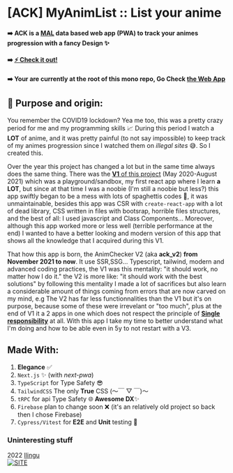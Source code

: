 # [ACK] MyAnimList :: List your anime

#### ➡️ **ACK is a [MAL](https://myanimelist.net/) data based web app (PWA) to track your animes progression with a fancy Design ✨**

#### ➡️ [⚡ Check it out!](https://ack.vercel.app/)

#### ➡️ Your are currently at the root of this mono repo, Go Check [**the Web App**](https://github.com/Ilingu/ack_v2/tree/main/ack_app)

## 📕 Purpose and origin:

You remember the COVID19 lockdown? Yea me too, this was a pretty crazy period for me and my programming skills 📈
During this period I watch a **LOT** of anime, and it was pretty painful (to not say impossible) to keep track of my animes progression since I watched them on _illegal sites_ 😅. So I created this.

Over the year this project has changed a lot but in the same time always does the same thing. There was the [**V1** of this project]() (May 2020-August 2021) which was a playground/sandbox, my first react app where I learn **a LOT**, but since at that time I was a noobie (I'm still a noobie but less?) this app swiftly began to be a mess with lots of spaghettis codes 🍝, it was unmaintainable, besides this app was CSR with `create-react-app` with a lot of dead library, CSS written in files with bootsrap, horrible files structures, and the best of all: I used javascript and Class Components... Moreover, although this app worked more or less well (terrible performance at the end) I wanted to have a better looking and modern version of this app that shows all the knowledge that I acquired during this V1.

That how this app is born, the AnimChecker V2 (aka **ack_v2**) **from November 2021 to now**. It use SSR,SSG... Typescript, tailwind, modern and advanced coding practices, the V1 was this mentality: "it should work, no matter how I do it." the V2 is more like: "it should work with the best solutions" by following this mentality I made a lot of sacrifices but also learn a considerable amount of things coming from errors that are now carved on my mind, e.g The V2 has far less functionnalities than the V1 but it's on purpose, because some of these were irrevelant or "too much", plus at the end of V1 it a 2 apps in one which does not respect the principle of [**Single responsibility**](https://en.wikipedia.org/wiki/Single-responsibility_principle) at all. With this app I take my time to better understand what I'm doing and how to be able even in 5y to not restart with a V3.

## Made With:

1. **Elegance** ✅
2. `Next.js` ✨ (with _next-pwa_)
3. `TypeScript` for Type Safety 😎
4. `TailwindCSS` The only **True** CSS (～￣ ▽ ￣)～
5. `tRPC` for api Type Safety 🌐 **Awesome DX**✨
6. `Firebase` plan to change soon ❌ (it's an relatively old project so back then I chose Firebase)
7. `Cypress/Vitest` for **E2E** and **Unit** testing 🤖

### Uninteresting stuff

2022 [Ilingu](https://github.com/Ilingu)  
[![SITE](https://img.shields.io/badge/Licence-MIT-yellow)](https://github.com/Ilingu/ack_v2/blob/main/LICENSE)
